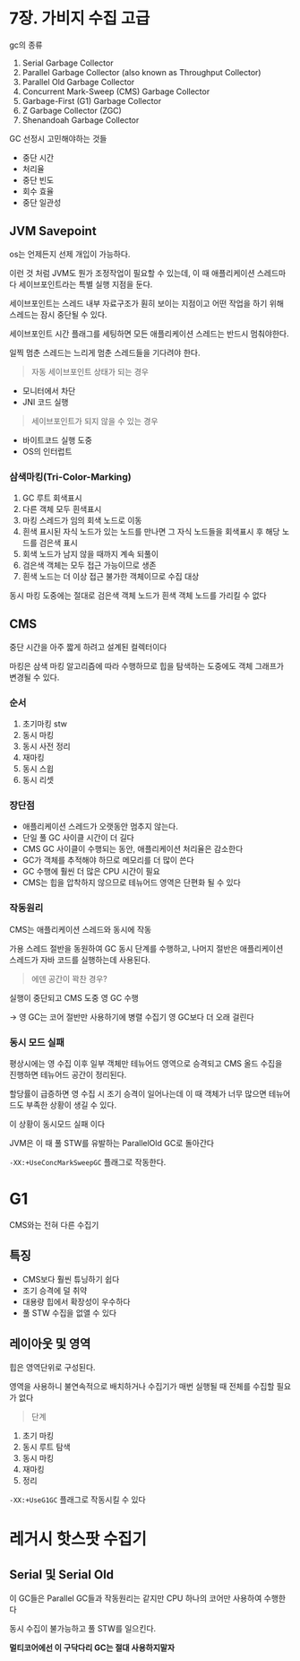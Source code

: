 # 7장. 가비지 수집 고급

gc의 종류

1. Serial Garbage Collector
2. Parallel Garbage Collector (also known as Throughput Collector)
3. Parallel Old Garbage Collector
4. Concurrent Mark-Sweep (CMS) Garbage Collector
5. Garbage-First (G1) Garbage Collector
6. Z Garbage Collector (ZGC)
7. Shenandoah Garbage Collector

GC 선정시 고민해야하는 것들

- 중단 시간
- 처리율
- 중단 빈도
- 회수 효율
- 중단 일관성

## JVM Savepoint

os는 언제든지 선제 개입이 가능하다.

이런 것 처럼 JVM도 뭔가 조정작업이 필요할 수 있는데, 이 때 애플리케이션 스레드마다 세이브포인트라는 특별 실행 지점을 둔다.

세이브포인트는 스레드 내부 자료구조가 훤히 보이는 지점이고 어떤 작업을 하기 위해 스레드는 잠시 중단될 수 있다.

세이브포인트 시간 플래그를 세팅하면 모든 애플리케이션 스레드는 반드시 멈춰야한다.

일찍 멈춘 스레드는 느리게 멈춘 스레드들을 기다려야 한다.

> 자동 세이브포인트 상태가 되는 경우
> 
- 모니터에서 차단
- JNI 코드 실행

> 세이브포인트가 되지 않을 수 있는 경우
> 
- 바이트코드 실행 도중
- OS의 인터럽트

### 삼색마킹(Tri-Color-Marking)

1. GC 루트 회색표시
2. 다른 객체 모두 흰색표시
3. 마킹 스레드가 임의 회색 노드로 이동
4. 흰색 표시된 자식 노드가 있는 노드를 만나면 그 자식 노드들을 회색표시 후 해당 노드를 검은색 표시
5. 회색 노드가 남지 않을 때까지 계속 되풀이
6. 검은색 객체는 모두 접근 가능이므로 생존
7. 흰색 노드는 더 이상 접근 불가한 객체이므로 수집 대상

동시 마킹 도중에는 절대로 검은색 객체 노드가 흰색 객체 노드를 가리킬 수 없다

## CMS

중단 시간을 아주 짧게 하려고 설계된 컬렉터이다

마킹은 삼색 마킹 알고리즘에 따라 수행하므로 힙을 탐색하는 도중에도 객체 그래프가 변경될 수 있다.

### 순서

1. 초기마킹 stw
2. 동시 마킹
3. 동시 사전 정리
4. 재마킹
5. 동시 스윕
6. 동시 리셋

### 장단점

- 애플리케이션 스레드가 오랫동안 멈추지 않는다.
- 단일 풀 GC 사이클 시간이 더 길다
- CMS GC 사이클이 수행되는 동안, 애플리케이션 처리율은 감소한다
- GC가 객체를 추적해야 하므로 메모리를 더 많이 쓴다
- GC 수행에 훨씬 더 많은 CPU 시간이 필요
- CMS는 힙을 압착하지 않으므로 테뉴어드 영역은 단편화 될 수 있다

### 작동원리

CMS는 애플리케이션 스레드와 동시에 작동

가용 스레드 절반을 동원하여 GC 동시 단계를 수행하고, 나머지 절반은 애플리케이션 스레드가 자바 코드를 실행하는데 사용된다.

> 에덴 공간이 꽉찬 경우?
> 

실행이 중단되고 CMS 도중 영 GC 수행

→ 영 GC는 코어 절반만 사용하기에 병렬 수집기 영 GC보다 더 오래 걸린다

### 동시 모드 실패

평상시에는 영 수집 이후 일부 객체만 테뉴어드 영역으로 승격되고 CMS 올드 수집을 진행하면 테뉴어드 공간이 정리된다.

할당률이 급증하면 영 수집 시 조기 승격이 일어나는데 이 때 객체가 너무 많으면 테뉴어드도 부족한 상황이 생길 수 있다.

이 상황이 동시모드 실패 이다

JVM은 이 때 풀 STW를 유발하는 ParallelOld GC로 돌아간다

`-XX:+UseConcMarkSweepGC` 플래그로 작동한다.

# G1

CMS와는 전혀 다른 수집기

## 특징

- CMS보다 훨씬 튜닝하기 쉽다
- 조기 승격에 덜 취약
- 대용량 힙에서 확장성이 우수하다
- 풀 STW 수집을 없앨 수 있다

## 레이아웃 및 영역

힙은 영역단위로 구성된다.

영역을 사용하니 불연속적으로 배치하거나 수집기가 매번 실행될 때 전체를 수집할 필요가 없다

> 단계
> 
1. 초기 마킹
2. 동시 루트 탐색
3. 동시 마킹
4. 재마킹
5. 정리

`-XX:+UseG1GC` 플래그로 작동시킬 수 있다

# 레거시 핫스팟 수집기

## Serial 및 Serial Old

이 GC들은 Parallel GC들과 작동원리는 같지만 CPU 하나의 코어만 사용하여 수행한다

동시 수집이 불가능하고 풀 STW를 일으킨다.

**멀티코어에선 이 구닥다리 GC는 절대 사용하지말자**